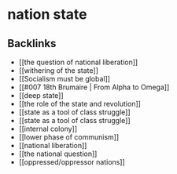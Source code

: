 # nation state



## Backlinks

-   [[the question of national liberation]]
-   [[withering of the state]]
-   [[Socialism must be global]]
-   [[#007 18th Brumaire | From Alpha to Omega]]
-   [[deep state]]
-   [[the role of the state and revolution]]
-   [[state as a tool of class struggle]]
-   [[state as a tool of class struggle]]
-   [[internal colony]]
-   [[lower phase of communism]]
-   [[national liberation]]
-   [[the national question]]
-   [[oppressed/oppressor nations]]
